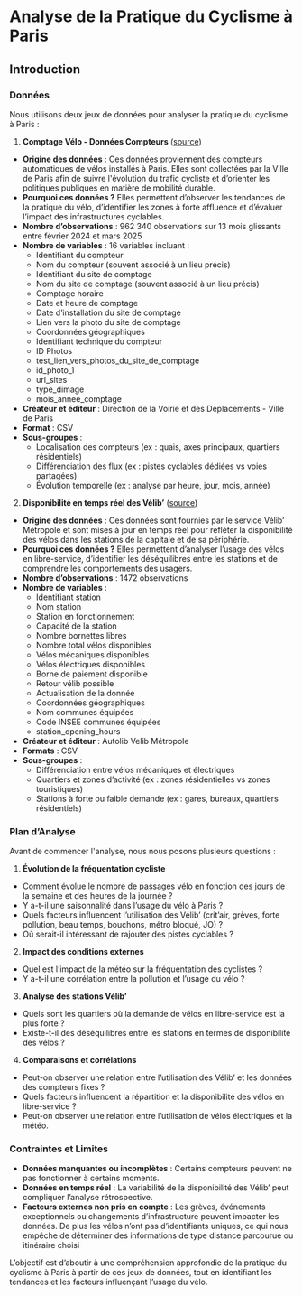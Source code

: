 # Analyse de la Pratique du Cyclisme à Paris

## Introduction

### Données

Nous utilisons deux jeux de données pour analyser la pratique du cyclisme à Paris :

1. **Comptage Vélo - Données Compteurs** ([source](https://www.data.gouv.fr/fr/datasets/comptage-velo-donnees-compteurs/))
 - **Origine des données** :
     Ces données proviennent des compteurs automatiques de vélos installés à Paris. Elles sont collectées par la Ville de Paris afin de suivre l'évolution du trafic cycliste et d’orienter les politiques publiques en matière de mobilité durable.
 - **Pourquoi ces données ?**
     Elles permettent d’observer les tendances de la pratique du vélo, d’identifier les zones à forte affluence et d’évaluer l’impact des infrastructures cyclables.
 - **Nombre d’observations** : 962 340 observations sur 13 mois glissants entre février 2024 et mars 2025
 - **Nombre de variables** : 16 variables incluant :
   -  Identifiant du compteur
   -  Nom du compteur (souvent associé à un lieu précis)
   - Identifiant du site de comptage
   - Nom du site de comptage (souvent associé à un lieu précis)
   - Comptage horaire
   - Date et heure de comptage
   - Date d’installation du site de comptage
   - Lien vers la photo du site de comptage
   - Coordonnées géographiques
   - Identifiant technique du compteur
   - ID Photos
   - test_lien_vers_photos_du_site_de_comptage
   - id_photo_1
   - url_sites
   - type_dimage
   - mois_annee_comptage
 - **Créateur et éditeur** : Direction de la Voirie et des Déplacements - Ville de Paris
 - **Format** : CSV
 - **Sous-groupes** :
   - Localisation des compteurs (ex : quais, axes principaux, quartiers résidentiels)
   - Différenciation des flux (ex : pistes cyclables dédiées vs voies partagées)
   - Évolution temporelle (ex : analyse par heure, jour, mois, année)
  
2. **Disponibilité en temps réel des Vélib’** ([source](https://opendata.paris.fr/explore/dataset/velib-disponibilite-en-temps-reel))
  - **Origine des données** :
    Ces données sont fournies par le service Vélib’ Métropole et sont mises à jour en temps réel pour refléter la disponibilité des vélos dans les stations de la capitale et de sa périphérie.
  - **Pourquoi ces données ?**
    Elles permettent d’analyser l’usage des vélos en libre-service, d’identifier les déséquilibres entre les stations et de comprendre les comportements des usagers.
  - **Nombre d’observations** : 1472 observations
  - **Nombre de variables** :
    - Identifiant station
    - Nom station
    - Station en fonctionnement
    - Capacité de la station
    - Nombre bornettes libres
    - Nombre total vélos disponibles
    - Vélos mécaniques disponibles
    - Vélos électriques disponibles
    - Borne de paiement disponible
    - Retour vélib possible
    - Actualisation de la donnée
    - Coordonnées géographiques
    - Nom communes équipées
    - Code INSEE communes équipées
    - station_opening_hours
 - **Créateur et éditeur** : Autolib Velib Métropole
 - **Formats** : CSV
 - **Sous-groupes** :
    - Différenciation entre vélos mécaniques et électriques
    - Quartiers et zones d’activité (ex : zones résidentielles vs zones touristiques)
    - Stations à forte ou faible demande (ex : gares, bureaux, quartiers résidentiels)
  
### Plan d’Analyse

Avant de commencer l'analyse, nous nous posons plusieurs questions :

1. **Évolution de la fréquentation cycliste**
 - Comment évolue le nombre de passages vélo en fonction des jours de la semaine et des heures de la journée ?
 - Y a-t-il une saisonnalité dans l’usage du vélo à Paris ?
 - Quels facteurs influencent l’utilisation des Vélib’ (crit’air, grèves, forte pollution, beau temps, bouchons, métro bloqué, JO) ?
 - Où serait-il intéressant de rajouter des pistes cyclables ?
2. **Impact des conditions externes**
 - Quel est l’impact de la météo sur la fréquentation des cyclistes ?
 - Y a-t-il une corrélation entre la pollution et l’usage du vélo ?
3. **Analyse des stations Vélib’**
 - Quels sont les quartiers où la demande de vélos en libre-service est la plus forte ?
 - Existe-t-il des déséquilibres entre les stations en termes de disponibilité des vélos ?
4. **Comparaisons et corrélations**
 - Peut-on observer une relation entre l’utilisation des Vélib’ et les données des compteurs fixes ?
 - Quels facteurs influencent la répartition et la disponibilité des vélos en libre-service ?
 - Peut-on observer une relation entre l’utilisation de vélos électriques et la météo.

### Contraintes et Limites

- **Données manquantes ou incomplètes** : Certains compteurs peuvent ne pas fonctionner à certains moments.
- **Données en temps réel** : La variabilité de la disponibilité des Vélib’ peut compliquer l’analyse rétrospective.
- **Facteurs externes non pris en compte** : Les grèves, événements exceptionnels ou changements d’infrastructure peuvent impacter les données. De plus les vélos n’ont pas d’identifiants uniques, ce qui nous empêche de déterminer des informations de type distance parcourue ou itinéraire choisi

L’objectif est d’aboutir à une compréhension approfondie de la pratique du cyclisme à Paris à partir de ces jeux de données, tout en identifiant les tendances et les facteurs influençant l’usage du vélo.
